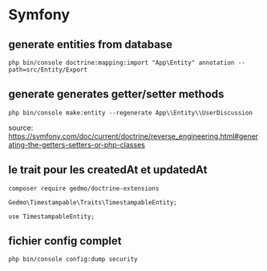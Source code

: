 # Symfony

## generate entities from database

`php bin/console doctrine:mapping:import "App\Entity" annotation --path=src/Entity/Export`

## generate generates getter/setter methods

`php bin/console make:entity --regenerate App\\Entity\\UserDiscussion`

source: https://symfony.com/doc/current/doctrine/reverse_engineering.html#generating-the-getters-setters-or-php-classes

## le trait pour les createdAt et updatedAt

`composer require gedmo/doctrine-extensions`

```
Gedmo\Timestampable\Traits\TimestampableEntity;

use TimestampableEntity;
```

## fichier config complet

`php bin/console config:dump security`
